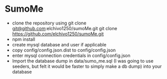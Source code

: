 # SumoMe

* clone the repository using
    git clone git@github.com:elchivo1250/sumoMe.git
    git clone https://github.com/elchivo1250/sumoMe.git 
* npm install
* create mysql database and user if applicable
* copy config/config.json.dist to config/config.json
* enter mysql connection credentials in config/config.json
* Import the database dump in data/sumo_me.sql (I was going to use seeders, but felt it would be faster to simply make a db dump) into your database
